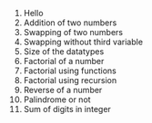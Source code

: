 1. Hello
2. Addition of two numbers
3. Swapping of two numbers
4. Swapping without third variable
5. Size of the datatypes
6. Factorial of a number
7. Factorial using functions
8. Factorial using recursion
9. Reverse of a number
10. Palindrome or not
11. Sum of digits in integer

